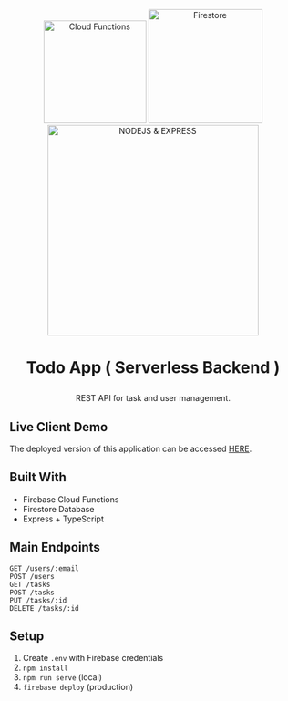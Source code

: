 <p align="center">
  <a href="https://firebase.google.com/docs/functions" target="blank">
  <img src="https://firebase.google.com/static/images/products/icons/build_functions.svg" width="180" alt="Cloud Functions" /></a>
  <a href="https://firebase.google.com/docs/firestore" target="blank">
  <img src="https://camo.githubusercontent.com/093842b4d2174b2be4741a098f062101408cdd9165ce8c49c596bd4a2d91d0c7/68747470733a2f2f6779617a6f2e636f6d2f61373264616236376664666238306534366166656562386364663362363432662f7468756d622f31303030" width="200" alt="Firestore" /></a>
    <br>  
<a href="https://expressjs.com/" target="blank">
  <img src="https://qualitapps.com/wp-content/uploads/2023/02/102.png" width="370" alt="NODEJS & EXPRESS" /></a>
</p>

<h1> <p align="center"> Todo App ( Serverless Backend ) </p></h1> 


  <p align="center"> REST API for task and user management.
  </p>


## Live Client Demo

The deployed version of this application can be accessed [HERE](https://atom-todo-app.vercel.app/auth/login).


## Built With

- Firebase Cloud Functions
- Firestore Database
- Express + TypeScript

## Main Endpoints

```
GET /users/:email
POST /users
GET /tasks
POST /tasks
PUT /tasks/:id
DELETE /tasks/:id
```

## Setup
1. Create `.env` with Firebase credentials
2. `npm install`
3. `npm run serve` (local)
4. `firebase deploy` (production)

